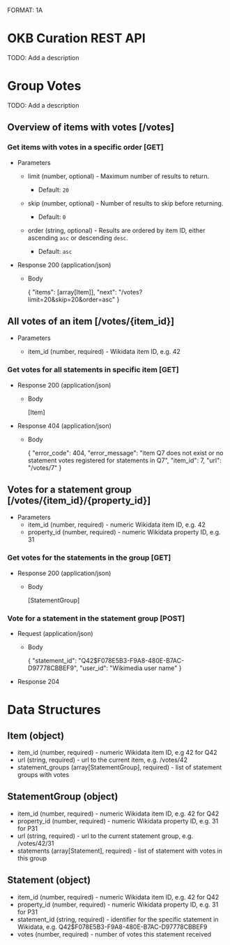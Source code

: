 FORMAT: 1A

# OKB Curation REST API

TODO: Add a description

# Group Votes

TODO: Add a description

## Overview of items with votes [/votes]

### Get items with votes in a specific order [GET]

+ Parameters

    + limit (number, optional) - Maximum number of results to return.
        + Default: `20`
    
    + skip (number, optional) - Number of results to skip before returning.
        + Default: `0`
        
    + order (string, optional) - Results are ordered by item ID, either ascending `asc` or descending `desc`.
        + Default: `asc`
        
+ Response 200 (application/json)

    + Body
    
    
        {
            "items": [array[Item]],
            "next": "/votes?limit=20&skip=20&order=asc"
        }
    

## All votes of an item [/votes/{item_id}]

+ Parameters

    + item_id (number, required) - Wikidata item ID, e.g. 42

### Get votes for all statements in specific item [GET]

+ Response 200 (application/json)

    + Body
    
        [Item]
        
+ Response 404 (application/json)

    + Body
    
    
        {
            "error_code": 404,
            "error_message": "item Q7 does not exist or no statement votes registered for statements in Q7",
            "item_id": 7,
            "url": "/votes/7"
        }

## Votes for a statement group [/votes/{item_id}/{property_id}]

+ Parameters
    + item_id (number, required) - numeric Wikidata item ID, e.g. 42
    + property_id (number, required) - numeric Wikidata property ID, e.g. 31

### Get votes for the statements in the group [GET]

+ Response 200 (application/json)

    + Body
        
        [StatementGroup]
        
### Vote for a statement in the statement group [POST]

+ Request (application/json)
    <!-- TODO
     The specifics of the POST body depend on the implementation (how votes are stored etc.)
    -->

    + Body
    
    
        {
            "statement_id": "Q42$F078E5B3-F9A8-480E-B7AC-D97778CBBEF9",
            "user_id": "Wikimedia user name"
        }

+ Response 204

# Data Structures

<!-- TODO
This data structures are only concerned with the votes endpoint.
Maybe we should rename them appropiatly.
-->

## Item (object)
+ item_id (number, required) - numeric Wikidata item ID, e.g 42 for Q42
+ url (string, required) - url to the current item, e.g. /votes/42
+ statement_groups (array[StatementGroup], required) - list of statement groups with votes

## StatementGroup (object)
+ item_id (number, required) - numeric Wikidata item ID, e.g. 42 for Q42
+ property_id (number, required) - numeric Wikidata property ID, e.g. 31 for P31
+ url (string, required) - url to the current statement group, e.g. /votes/42/31
+ statements (array[Statement], required) - list of statement with votes in this group

## Statement (object)
+ item_id (number, required) - numeric Wikidata item ID, e.g. 42 for Q42
+ property_id (number, required) - numeric Wikidata property ID, e.g. 31 for P31
+ statement_id (string, required) - identifier for the specific statement in Wikidata, e.g. Q42$F078E5B3-F9A8-480E-B7AC-D97778CBBEF9
+ votes (number, required) - number of votes this statement received
